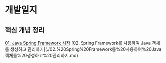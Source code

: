 # 개발일지

## 핵심 개념 정리

[01. Java Spring Framework 시작](./01.%20Java%20Spring%20Framework%20시작.md)
[02. Spring Framework를 사용하여 Java 객체를 생성하고 관리하기](./02.%20Spring%20Framework를%20사용하여%20Java 객체를%20생성하고%20관리하기.md)
